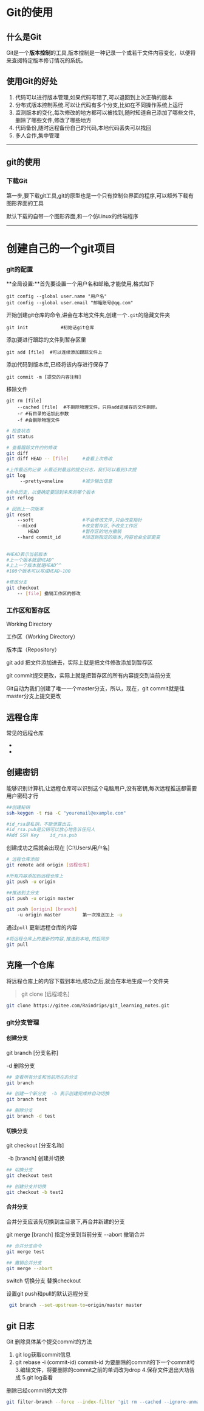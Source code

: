 # Git的使用

## 什么是Git

Git是一个**版本控制**的工具,版本控制是一种记录一个或若干文件内容变化，以便将来查阅特定版本修订情况的系统。

## 使用Git的好处

1. 代码可以进行版本管理,如果代码写错了,可以退回到上次正确的版本
2. 分布式版本控制系统.可以让代码有多个分支,比如在不同操作系统上运行
3. 监测版本的变化,每次修改的地方都可以被找到,随时知道自己添加了哪些文件,删除了哪些文件,修改了哪些地方
4. 代码备份,随时远程备份自己的代码,本地代码丢失可以找回
5. 多人合作,集中管理

--------------------------------------------------------------------------------
[git官方网站]:https://git-scm.com/



## git的使用

### 下载Git

 第一步,要下载git工具,git的原型也是一个只有控制台界面的程序,可以额外下载有图形界面的工具

默认下载的自带一个图形界面,和一个仿Linux的终端程序

-----------------------------------------------

[git下载地址]:https://git-scm.com/downloads



# 创建自己的一个git项目

### git的配置

**全局设置:**首先要设置一个用户名和邮箱,才能使用,格式如下

```shell
git config --global user.name "用户名"
git config --global user.email "邮箱账号@qq.com"
```

开始创建git仓库的命令,讲会在本地文件夹,创建一个`.git`的隐藏文件夹

```shell
git init			#初始话git仓库
```

添加要进行跟踪的文件到暂存区里

```shell
git add [file]	#可以连续添加跟踪文件上
```

添加代码到版本库,已经将该内存进行保存了

```shell
git commit -m [提交的内容注释]
```

移除文件

```shell
git rm [file] 
	--cached [file]  #不删除物理文件，只将add进缓存的文件删除。
	-r #有目录的话加此参数
	-f #会删除物理文件

```



```sh
# 检查状态
git status

# 查看跟踪文件的的修改
git diff
git diff HEAD -- [file]		#查看上次修改
```



```sh
#上传最近的记录 从最近到最远的提交日志，我们可以看到3次提
git log
	 --pretty=oneline		#减少输出信息

#命令历史，以便确定要回到未来的哪个版本
git reflog	 

# 回到上一次版本
git reset				 
	--soft  				#不会修改文件,只会改变指针
	--mixed  				#改变暂存区,不改变工作区
		HEAD				#暂存区的地方撤销	
	--hard commit_id		#回退到指定的版本,内容也会全部更变
	
	
#HEAD表示当前版本
#上一个版本就是HEAD^
#上上一个版本就是HEAD^^
#100个版本可以写成HEAD~100
```

```sh
#修改分支
git checkout
	-- [file] 撤销工作区的修改	
```


### 工作区和暂存区			

Working Directory


工作区（Working Directory）

版本库（Repository）

git add 把文件添加进去，实际上就是把文件修改添加到暂存区

git commit提交更改，实际上就是把暂存区的所有内容提交到当前分支

Git自动为我们创建了唯一一个master分支，所以，现在，git commit就是往master分支上提交更改

## 远程仓库

常见的远程仓库

+ [码云]: https://gitee.com/

+ [github]: https://github.com/

  

## 创建密钥

能够识别计算机,让远程仓库可以识别这个电脑用户,没有密钥,每次远程推送都需要用户密码才行

```sh
##创建秘钥
ssh-keygen -t rsa -C "youremail@example.com"

#id_rsa是私钥，不能泄露出去，
#id_rsa.pub是公钥可以放心地告诉任何人
#Add SSH Key	id_rsa.pub
```

创建成功之后就会出现在 [C:\Users\用户名]

```sh
# 远程仓库添加
git remote add origin [远程仓库]

#所有内容添加到远程仓库上
git push -u origin

##推送到主分支
git push -u origin master

git push [origin] [branch]
	-u origin master		第一次推送加上 -u	
```

通过`pull` 更新远程仓库的内容

```sh
#将远程仓库上的更新的内容,推送到本地,然后同步
git pull 
```



## 克隆一个仓库

将远程仓库上的内容下载到本地,成功之后,就会在本地生成一个文件夹

> git clone [远程域名]

```sh
git clone https://gitee.com/Raindrips/git_learning_notes.git
```

### git分支管理

#### 创建分支

git branch [分支名称]

 -d <name>  删除分支

```sh
## 查看所有分支和当前所在的分支
git branch

## 创建一个新分支  -b 表示创建完成并自动切换
git branch test

## 删除分支
git branch -d test
```

#### 切换分支

git checkout [分支名称]

​	-b [branch]		创建并切换

```sh
## 切换分支
git checkout test

## 创建分支并切换
git checkout -b test2
```

#### 合并分支

合并分支应该先切换到主目录下,再合并新建的分支

git merge [branch]		 指定分支到当前分支
--abort 		撤销合并

```sh
## 合并分支命令
git merge test

## 撤销合并分支
git merge --abort
```

 switch  切换分支  替换checkout

 设置git push和pull的默认远程分支

```sh
 git branch --set-upstream-to=origin/master master
```

## git 日志

Git 删除具体某个提交commit的方法

1. git log获取commit信息 
2. git rebase -i (commit-id) 
   commit-id 为要删除的commit的下一个commit号 
   3.编辑文件，将要删除的commit之前的单词改为drop 
   4.保存文件退出大功告成 
   5.git log查看

删除已经commit的大文件

```bash
git filter-branch --force --index-filter 'git rm --cached --ignore-unmatch *.gz' --prune-empty --tag-name-filter cat -- --all
```